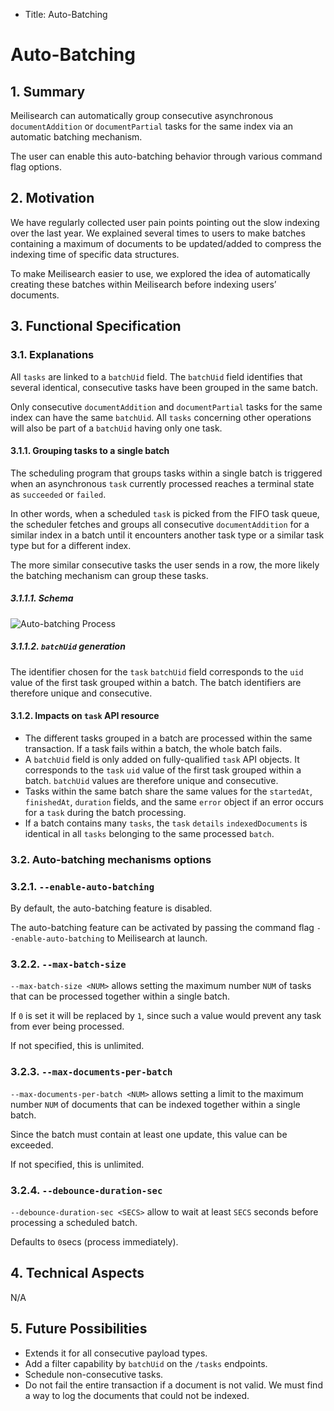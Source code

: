 - Title: Auto-Batching

# Auto-Batching

## 1. Summary

Meilisearch can automatically group consecutive asynchronous `documentAddition` or `documentPartial` tasks for the same index via an automatic batching mechanism.

The user can enable this auto-batching behavior through various command flag options.

## 2. Motivation

We have regularly collected user pain points pointing out the slow indexing over the last year. We explained several times to users to make batches containing a maximum of documents to be updated/added to compress the indexing time of specific data structures.

To make Meilisearch easier to use, we explored the idea of automatically creating these batches within Meilisearch before indexing users’ documents.

## 3. Functional  Specification

### 3.1. Explanations

All `tasks` are linked to a `batchUid` field. The `batchUid` field identifies that several identical, consecutive tasks have been grouped in the same batch.

Only consecutive `documentAddition` and `documentPartial` tasks for the same index can have the same `batchUid`. All `tasks` concerning other operations will also be part of a `batchUid` having only one task.

#### 3.1.1. Grouping tasks to a single batch

The scheduling program that groups tasks within a single batch is triggered when an asynchronous `task` currently processed reaches a terminal state as `succeeded` or `failed`.

In other words, when a scheduled `task` is picked from the FIFO task queue, the scheduler fetches and groups all consecutive `documentAddition` for a similar index in a batch until it encounters another task type or a similar task type but for a different index.

The more similar consecutive tasks the user sends in a row, the more likely the batching mechanism can group these tasks.

##### 3.1.1.1. Schema

![Auto-batching Process](https://user-images.githubusercontent.com/3692335/145787054-4cb07b5e-c80e-498a-8843-d0cc46329e9b.png)

##### 3.1.1.2. `batchUid` generation

The identifier chosen for the `task` `batchUid` field corresponds to the `uid` value of the first task grouped within a batch. The batch identifiers are therefore unique and consecutive.

#### 3.1.2. Impacts on `task` API resource

- The different tasks grouped in a batch are processed within the same transaction. If a task fails within a batch, the whole batch fails.
- A `batchUid` field is only added on fully-qualified `task` API objects. It corresponds to the `task` `uid` value of the first task grouped within a batch. `batchUid` values are therefore unique and consecutive.
- Tasks within the same batch share the same values for the `startedAt`, `finishedAt`, `duration` fields, and the same `error` object if an error occurs for a `task` during the batch processing.
- If a batch contains many `tasks`, the `task` `details` `indexedDocuments` is identical in all `tasks` belonging to the same processed `batch`.

### 3.2. Auto-batching mechanisms options

### 3.2.1. `--enable-auto-batching`

By default, the auto-batching feature is disabled.

The auto-batching feature can be activated by passing the command flag `--enable-auto-batching` to Meilisearch at launch.

### 3.2.2.  `--max-batch-size`

`--max-batch-size <NUM>` allows setting the maximum number `NUM` of tasks that can be processed together within a single batch.

If `0` is set it will be replaced by `1`, since such a value would prevent any task from ever being processed.

If not specified, this is unlimited.

### 3.2.3. `--max-documents-per-batch`

`--max-documents-per-batch <NUM>` allows setting a limit to the maximum number `NUM` of documents that can be indexed together within a single batch.

Since the batch must contain at least one update, this value can be exceeded.

If not specified, this is unlimited.

### 3.2.4. `--debounce-duration-sec`

`--debounce-duration-sec <SECS>` allow to wait at least `SECS` seconds before processing a scheduled batch.

Defaults to `0`secs (process immediately).

## 4. Technical Aspects
N/A

## 5. Future Possibilities

- Extends it for all consecutive payload types.
- Add a filter capability by `batchUid` on the `/tasks` endpoints.
- Schedule non-consecutive tasks.
- Do not fail the entire transaction if a document is not valid. We must find a way to log the documents that could not be indexed.
